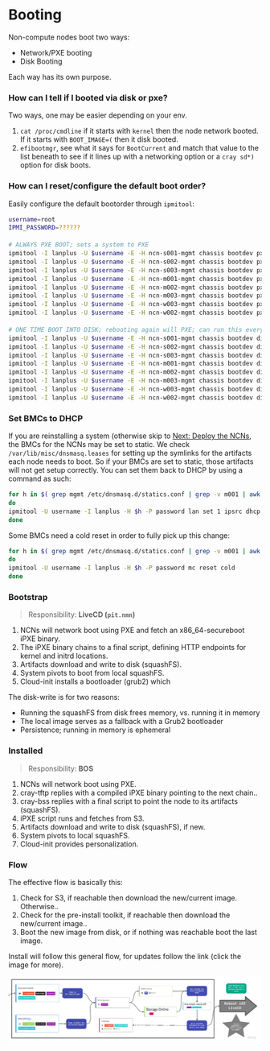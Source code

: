 # Booting

Non-compute nodes boot two ways:
- Network/PXE booting
- Disk Booting

Each way has its own purpose.


### How can I tell if I booted via disk or pxe?

Two ways, one may be easier depending on your env.

1. `cat /proc/cmdline` if it starts with `kernel` then the node network booted. If it starts with `BOOT_IMAGE=(` then it disk booted.
2. `efibootmgr`, see what it says for `BootCurrent` and match that value to the list beneath to see if it lines up with a networking option or a `cray sd*)` option for disk boots.

### How can I reset/configure the default boot order?

Easily configure the default bootorder through `ipmitool`:
```bash                         
username=root
IPMI_PASSWORD=??????

# ALWAYS PXE BOOT; sets a system to PXE
ipmitool -I lanplus -U $username -E -H ncn-s001-mgmt chassis bootdev pxe options=efiboot,persistent
ipmitool -I lanplus -U $username -E -H ncn-s002-mgmt chassis bootdev pxe options=efiboot,persistent
ipmitool -I lanplus -U $username -E -H ncn-s003-mgmt chassis bootdev pxe options=efiboot,persistent
ipmitool -I lanplus -U $username -E -H ncn-m001-mgmt chassis bootdev pxe options=efiboot,persistent
ipmitool -I lanplus -U $username -E -H ncn-m002-mgmt chassis bootdev pxe options=efiboot,persistent
ipmitool -I lanplus -U $username -E -H ncn-m003-mgmt chassis bootdev pxe options=efiboot,persistent
ipmitool -I lanplus -U $username -E -H ncn-w003-mgmt chassis bootdev pxe options=efiboot,persistent
ipmitool -I lanplus -U $username -E -H ncn-w002-mgmt chassis bootdev pxe options=efiboot,persistent

# ONE TIME BOOT INTO DISK; rebooting again will PXE; can run this every time to reboot to disk for developers.
ipmitool -I lanplus -U $username -E -H ncn-s001-mgmt chassis bootdev disk options=efiboot
ipmitool -I lanplus -U $username -E -H ncn-s002-mgmt chassis bootdev disk options=efiboot
ipmitool -I lanplus -U $username -E -H ncn-s003-mgmt chassis bootdev disk options=efiboot
ipmitool -I lanplus -U $username -E -H ncn-m001-mgmt chassis bootdev disk options=efiboot
ipmitool -I lanplus -U $username -E -H ncn-m002-mgmt chassis bootdev disk options=efiboot
ipmitool -I lanplus -U $username -E -H ncn-m003-mgmt chassis bootdev disk options=efiboot
ipmitool -I lanplus -U $username -E -H ncn-w003-mgmt chassis bootdev disk options=efiboot
ipmitool -I lanplus -U $username -E -H ncn-w002-mgmt chassis bootdev disk options=efiboot
```

### Set BMCs to DHCP

If you are reinstalling a system (otherwise skip to [Next: Deploy the NCNs](#next-deploy-the-ncns), the BMCs for the NCNs may be set to static.  We check `/var/lib/misc/dnsmasq.leases` for setting up the symlinks for the artifacts each node needs to boot.  So if your BMCs are set to static, those artifacts will not get setup correctly.  You can set them back to DHCP by using a command as such:

```bash
for h in $( grep mgmt /etc/dnsmasq.d/statics.conf | grep -v m001 | awk -F ',' '{print $2}' )
do
ipmitool -U username -I lanplus -H $h -P password lan set 1 ipsrc dhcp
done
```

Some BMCs need a cold reset in order to fully pick up this change:

```bash
for h in $( grep mgmt /etc/dnsmasq.d/statics.conf | grep -v m001 | awk -F ',' '{print $2}' )
do
ipmitool -U username -I lanplus -H $h -P password mc reset cold
done
```

### Bootstrap

> Responsibility: **LiveCD (`pit.nmn`)**

1. NCNs will network boot using PXE and fetch an x86_64-secureboot iPXE binary.
2. The iPXE binary chains to a final script, defining HTTP endpoints for kernel and initrd locations.
3. Artifacts download and write to disk (squashFS).
4. System pivots to boot from local squashFS.
5. Cloud-init installs a bootloader (grub2) which 

The disk-write is for two reasons:
- Running the squashFS from disk frees memory, vs. running it in memory
- The local image serves as a fallback with a Grub2 bootloader
- Persistence; running in memory is ephemeral 

### Installed

> Responsibility: **BOS**

1. NCNs will network boot using PXE.
2. cray-tftp replies with a compiled iPXE binary pointing to the next chain..
3. cray-bss replies with a final script to point the node to its artifacts (squashFS).
4. iPXE script runs and fetches from S3.
5. Artifacts download and write to disk (squashFS), if new.
6. System pivots to local squashFS.
7. Cloud-init provides personalization.

### Flow

The effective flow is basically this:
1. Check for S3, if reachable then download the new/current image. Otherwise..
2. Check for the pre-install toolkit, if reachable then download the new/current image..
3. Boot the new image from disk, or if nothing was reachable boot the last image.

Install will follow this general flow, for updates follow the link (click the image for more).

[![Layered Images Diagram](./img/ncn-flow.png)](https://miro.com/app/board/o9J_kmgYTe4=/?moveToWidget=3074457349632214094&cot=12)

